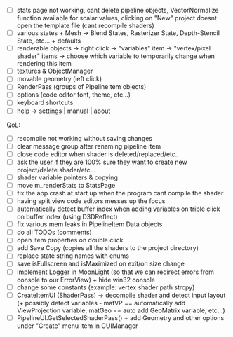 - [ ] stats page not working, cant delete pipeline objects, VectorNormalize function available for scalar values, clicking on "New" project doesnt open the template file (cant recompile shaders)
- [ ] various states + Mesh -> Blend States, Rasterizer State, Depth-Stencil State, etc... + defaults
- [ ] renderable objects -> right click -> "variables" item -> "vertex/pixel shader" items -> choose which variable to temporarily change when rendering this item
- [ ] textures & ObjectManager
- [ ] movable geometry (left click)
- [ ] RenderPass (groups of PipelineItem objects)
- [ ] options (code editor font, theme, etc...)
- [ ] keyboard shortcuts
- [ ] help -> settings | manual | about

QoL:
- [ ] recompile not working without saving changes
- [ ] clear message group after renaming pipeline item
- [ ] close code editor when shader is deleted/replaced/etc..
- [ ] ask the user if they are 100% sure they want to create new project/delete shader/etc...
- [ ] shader variable pointers & copying
- [ ] move m_renderStats to StatsPage
- [ ] fix the app crash at start up when the program cant compile the shader
- [ ] having split view code editors messes up the focus
- [ ] automatically detect buffer index when adding variables on triple click on buffer index (using D3DReflect)
- [ ] fix various mem leaks in PipelineItem Data objects
- [ ] do all TODOs (comments)
- [ ] open item properties on double click
- [ ] add Save Copy (copies all the shaders to the project directory)
- [ ] replace state string names with enums
- [ ] save isFullscreen and isMaximized on exit/on size change
- [ ] implement Logger in MoonLight (so that we can redirect errors from console to our ErrorView) + hide win32 console
- [ ] change some constants (example: vertex shader path strcpy)
- [ ] CreateItemUI (ShaderPass) -> decompile shader and detect input layout (+ possibly detect variables - matVP == automatically add ViewProjection variable, matGeo == auto add GeoMatrix variable, etc...)
- [ ] PipelineUI.GetSelectedShaderPass() + add Geometry and other options under "Create" menu item in GUIManager